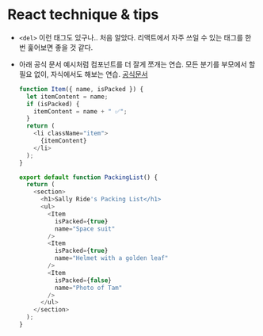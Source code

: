 # React technique & tips

- `<del>` 이런 태그도 있구나.. 처음 알았다. 리액트에서 자주 쓰일 수 있는 태그를 한번 훑어보면 좋을 것 같다.

- 아래 공식 문서 예시처럼 컴포넌트를 더 잘게 쪼개는 연습. 모든 분기를 부모에서 할 필요 없이, 자식에서도 해보는 연습. [공식문서](https://ko.react.dev/learn/conditional-rendering#conditionally-assigning-jsx-to-a-variable)
  ```js
  function Item({ name, isPacked }) {
    let itemContent = name;
    if (isPacked) {
      itemContent = name + " ✅";
    }
    return (
      <li className="item">
        {itemContent}
      </li>
    );
  }

  export default function PackingList() {
    return (
      <section>
        <h1>Sally Ride's Packing List</h1>
        <ul>
          <Item 
            isPacked={true} 
            name="Space suit" 
          />
          <Item 
            isPacked={true} 
            name="Helmet with a golden leaf" 
          />
          <Item 
            isPacked={false} 
            name="Photo of Tam" 
          />
        </ul>
      </section>
    );
  }

  ```



